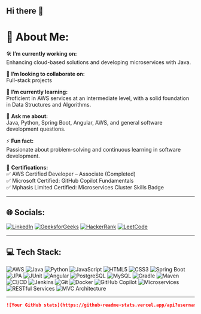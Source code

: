 ## Hi there 👋

# 👋 About Me:

🛠️ **I’m currently working on:**  
Enhancing cloud-based solutions and developing microservices with Java.

🤝 **I’m looking to collaborate on:**  
Full-stack projects

🌱 **I’m currently learning:**  
Proficient in AWS services at an intermediate level, with a solid foundation in Data Structures and Algorithms.

💬 **Ask me about:**  
Java, Python, Spring Boot, Angular, AWS, and general software development questions.

⚡ **Fun fact:**  
Passionate about problem-solving and continuous learning in software development.

🏅 **Certifications:**  
✅ AWS Certified Developer – Associate (Completed)<br>
✅ Microsoft Certified: GitHub Copilot Fundamentals<br>
✅ Mphasis Limited Certified: Microservices Cluster Skills Badge

---

## 🌐 Socials:

[![LinkedIn](https://img.shields.io/badge/LinkedIn-0077B5?style=for-the-badge&logo=linkedin&logoColor=white)](https://linkedin.com/) 
[![GeeksforGeeks](https://img.shields.io/badge/GeeksforGeeks-0F9D58?style=for-the-badge&logo=geeksforgeeks&logoColor=white)](https://www.geeksforgeeks.org/) 
[![HackerRank](https://img.shields.io/badge/HackerRank-2EC866?style=for-the-badge&logo=hackerrank&logoColor=white)](https://www.hackerrank.com/)
[![LeetCode](https://img.shields.io/badge/LeetCode-FFA116?style=for-the-badge&logo=leetcode&logoColor=white)](https://leetcode.com/)


---

## 💻 Tech Stack:

![AWS](https://img.shields.io/badge/AWS-232F3E?style=for-the-badge&logo=amazon-aws&logoColor=white)
![Java](https://img.shields.io/badge/Java-007396?style=for-the-badge&logo=java&logoColor=white)
![Python](https://img.shields.io/badge/Python-3776AB?style=for-the-badge&logo=python&logoColor=white)
![JavaScript](https://img.shields.io/badge/JavaScript-F7DF1E?style=for-the-badge&logo=javascript&logoColor=black)
![HTML5](https://img.shields.io/badge/HTML5-E34F26?style=for-the-badge&logo=html5&logoColor=white)
![CSS3](https://img.shields.io/badge/CSS3-1572B6?style=for-the-badge&logo=css3&logoColor=white)
![Spring Boot](https://img.shields.io/badge/Spring%20Boot-6DB33F?style=for-the-badge&logo=spring-boot&logoColor=white)
![JPA](https://img.shields.io/badge/JPA-59666C?style=for-the-badge&logoColor=white)
![JUnit](https://img.shields.io/badge/JUnit-25A162?style=for-the-badge&logo=JUnit5&logoColor=white)
![Angular](https://img.shields.io/badge/Angular-DD0031?style=for-the-badge&logo=angular&logoColor=white)
![PostgreSQL](https://img.shields.io/badge/PostgreSQL-4169E1?style=for-the-badge&logo=postgresql&logoColor=white)
![MySQL](https://img.shields.io/badge/MySQL-4479A1?style=for-the-badge&logo=mysql&logoColor=white)
![Gradle](https://img.shields.io/badge/Gradle-02303A?style=for-the-badge&logo=gradle&logoColor=white)
![Maven](https://img.shields.io/badge/Maven-C71A36?style=for-the-badge&logo=apachemaven&logoColor=white)
![CI/CD](https://img.shields.io/badge/CI%2FCD-1E90FF?style=for-the-badge&logoColor=white)
![Jenkins](https://img.shields.io/badge/Jenkins-D24939?style=for-the-badge&logo=jenkins&logoColor=white)
![Git](https://img.shields.io/badge/Git-F05032?style=for-the-badge&logo=git&logoColor=white)
![Docker](https://img.shields.io/badge/Docker-2496ED?style=for-the-badge&logo=docker&logoColor=white)
![GitHub Copilot](https://img.shields.io/badge/GitHub%20Copilot-000000?style=for-the-badge&logo=githubcopilot&logoColor=white)
![Microservices](https://img.shields.io/badge/Microservices-FF6F00?style=for-the-badge&logoColor=white)
![RESTful Services](https://img.shields.io/badge/RESTful%20Services-005C97?style=for-the-badge&logoColor=white)
![MVC Architecture](https://img.shields.io/badge/MVC%20Architecture-800080?style=for-the-badge&logoColor=white)

<!-- Add more as needed -->

---

<!-- ### 📈 GitHub Stats (optional) -->

```md
![Your GitHub stats](https://github-readme-stats.vercel.app/api?username=Kumar-Mayur&show_icons=true&theme=radical)


